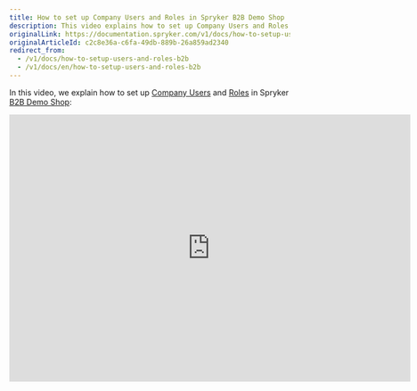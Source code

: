 ```yaml
---
title: How to set up Company Users and Roles in Spryker B2B Demo Shop
description: This video explains how to set up Company Users and Roles in Spryker B2B Demo Shop
originalLink: https://documentation.spryker.com/v1/docs/how-to-setup-users-and-roles-b2b
originalArticleId: c2c8e36a-c6fa-49db-889b-26a859ad2340
redirect_from:
  - /v1/docs/how-to-setup-users-and-roles-b2b
  - /v1/docs/en/how-to-setup-users-and-roles-b2b
---
```


In this video, we explain how to set up [Company Users](/docs/scos/dev/features/201811.0/company-account-management/company-account-overview/company-account-and-general-organizational-structure.html) and [Roles](https://documentation.spryker.com/v1/docs/company-roles-permissions-overview) in Spryker [B2B Demo Shop](/docs/scos/user/about-spryker/201811.0/demo-shops.html#b2b-demo-shop):

<iframe src="https://fast.wistia.net/embed/iframe/72qy3slwjo" title="How to set up Company Users and Roles in Spryker" allowtransparency="true" frameborder="0" scrolling="no" class="wistia_embed" name="wistia_embed" allowfullscreen="0" mozallowfullscreen="0" webkitallowfullscreen="0" oallowfullscreen="0" msallowfullscreen="0" width="720" height="480"></iframe>
